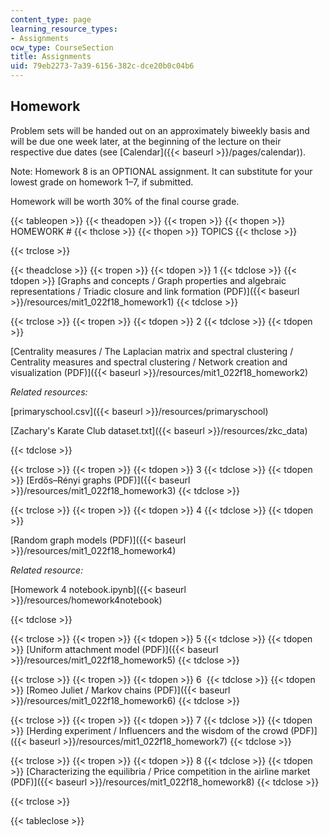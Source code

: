 ```yaml
---
content_type: page
learning_resource_types:
- Assignments
ocw_type: CourseSection
title: Assignments
uid: 79eb2273-7a39-6156-382c-dce20b0c04b6
---
```


Homework
--------

Problem sets will be handed out on an approximately biweekly basis and will be due one week later, at the beginning of the lecture on their respective due dates (see [Calendar]({{< baseurl >}}/pages/calendar)).

Note: Homework 8 is an OPTIONAL assignment. It can substitute for your lowest grade on homework 1–7, if submitted. 

Homework will be worth 30% of the final course grade.

{{< tableopen >}}
{{< theadopen >}}
{{< tropen >}}
{{< thopen >}}
HOMEWORK #
{{< thclose >}}
{{< thopen >}}
TOPICS
{{< thclose >}}

{{< trclose >}}

{{< theadclose >}}
{{< tropen >}}
{{< tdopen >}}
1
{{< tdclose >}}
{{< tdopen >}}
[Graphs and concepts / Graph properties and algebraic representations / Triadic closure and link formation (PDF)]({{< baseurl >}}/resources/mit1_022f18_homework1)
{{< tdclose >}}

{{< trclose >}}
{{< tropen >}}
{{< tdopen >}}
2
{{< tdclose >}}
{{< tdopen >}}


[Centrality measures / The Laplacian matrix and spectral clustering / Centrality measures and spectral clustering / Network creation and visualization (PDF)]({{< baseurl >}}/resources/mit1_022f18_homework2)

_Related resources:_

[primaryschool.csv]({{< baseurl >}}/resources/primaryschool)

[Zachary's Karate Club dataset.txt]({{< baseurl >}}/resources/zkc_data)


{{< tdclose >}}

{{< trclose >}}
{{< tropen >}}
{{< tdopen >}}
3
{{< tdclose >}}
{{< tdopen >}}
[Erdős–Rényi graphs (PDF)]({{< baseurl >}}/resources/mit1_022f18_homework3)
{{< tdclose >}}

{{< trclose >}}
{{< tropen >}}
{{< tdopen >}}
4
{{< tdclose >}}
{{< tdopen >}}


[Random graph models (PDF)]({{< baseurl >}}/resources/mit1_022f18_homework4)

_Related resource:_

[Homework 4 notebook.ipynb]({{< baseurl >}}/resources/homework4notebook)


{{< tdclose >}}

{{< trclose >}}
{{< tropen >}}
{{< tdopen >}}
5
{{< tdclose >}}
{{< tdopen >}}
[Uniform attachment model (PDF)]({{< baseurl >}}/resources/mit1_022f18_homework5)
{{< tdclose >}}

{{< trclose >}}
{{< tropen >}}
{{< tdopen >}}
6 
{{< tdclose >}}
{{< tdopen >}}
[Romeo Juliet / Markov chains (PDF)]({{< baseurl >}}/resources/mit1_022f18_homework6)
{{< tdclose >}}

{{< trclose >}}
{{< tropen >}}
{{< tdopen >}}
7
{{< tdclose >}}
{{< tdopen >}}
[Herding experiment / Influencers and the wisdom of the crowd (PDF)]({{< baseurl >}}/resources/mit1_022f18_homework7)
{{< tdclose >}}

{{< trclose >}}
{{< tropen >}}
{{< tdopen >}}
8
{{< tdclose >}}
{{< tdopen >}}
[Characterizing the equilibria / Price competition in the airline market (PDF)]({{< baseurl >}}/resources/mit1_022f18_homework8)
{{< tdclose >}}

{{< trclose >}}

{{< tableclose >}}